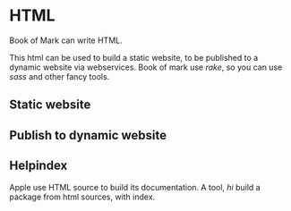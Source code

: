 # HTML

Book of Mark can write HTML.

This html can be used to build a static website, to be published to a dynamic
website via webservices. Book of mark use *rake*, so you can use *sass* and other fancy tools.

## Static website

## Publish to dynamic website

## Helpindex

Apple use HTML source to build its documentation.
A tool, *hi* build a package from html sources, with index.
